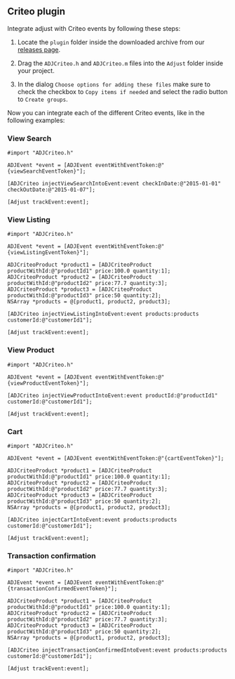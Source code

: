 ## Criteo plugin

Integrate adjust with Criteo events by following these steps:

1. Locate the `plugin` folder inside the downloaded archive from our [releases page](https://github.com/adjust/ios_sdk/releases).

2. Drag the `ADJCriteo.h` and `ADJCriteo.m` files into the `Adjust` folder inside your project.

3. In the dialog `Choose options for adding these files` make sure to check the checkbox
to `Copy items if needed` and select the radio button to `Create groups`.

Now you can integrate each of the different Criteo events, like in the following examples:

### View Search

```objc
#import "ADJCriteo.h"

ADJEvent *event = [ADJEvent eventWithEventToken:@"{viewSearchEventToken}"];

[ADJCriteo injectViewSearchIntoEvent:event checkInDate:@"2015-01-01" checkOutDate:@"2015-01-07"];

[Adjust trackEvent:event];
```

### View Listing

```objc
#import "ADJCriteo.h"

ADJEvent *event = [ADJEvent eventWithEventToken:@"{viewListingEventToken}"];

ADJCriteoProduct *product1 = [ADJCriteoProduct productWithId:@"productId1" price:100.0 quantity:1];
ADJCriteoProduct *product2 = [ADJCriteoProduct productWithId:@"productId2" price:77.7 quantity:3];
ADJCriteoProduct *product3 = [ADJCriteoProduct productWithId:@"productId3" price:50 quantity:2];
NSArray *products = @[product1, product2, product3];

[ADJCriteo injectViewListingIntoEvent:event products:products customerId:@"customerId1"];

[Adjust trackEvent:event];
```

### View Product

```objc
#import "ADJCriteo.h"

ADJEvent *event = [ADJEvent eventWithEventToken:@"{viewProductEventToken}"];

[ADJCriteo injectViewProductIntoEvent:event productId:@"productId1" customerId:@"customerId1"];

[Adjust trackEvent:event];
```

### Cart

```objc
#import "ADJCriteo.h"

ADJEvent *event = [ADJEvent eventWithEventToken:@"{cartEventToken}"];

ADJCriteoProduct *product1 = [ADJCriteoProduct productWithId:@"productId1" price:100.0 quantity:1];
ADJCriteoProduct *product2 = [ADJCriteoProduct productWithId:@"productId2" price:77.7 quantity:3];
ADJCriteoProduct *product3 = [ADJCriteoProduct productWithId:@"productId3" price:50 quantity:2];
NSArray *products = @[product1, product2, product3];

[ADJCriteo injectCartIntoEvent:event products:products customerId:@"customerId1"];

[Adjust trackEvent:event];
```

### Transaction confirmation

```objc
#import "ADJCriteo.h"

ADJEvent *event = [ADJEvent eventWithEventToken:@"{transactionConfirmedEventToken}"];

ADJCriteoProduct *product1 = [ADJCriteoProduct productWithId:@"productId1" price:100.0 quantity:1];
ADJCriteoProduct *product2 = [ADJCriteoProduct productWithId:@"productId2" price:77.7 quantity:3];
ADJCriteoProduct *product3 = [ADJCriteoProduct productWithId:@"productId3" price:50 quantity:2];
NSArray *products = @[product1, product2, product3];

[ADJCriteo injectTransactionConfirmedIntoEvent:event products:products customerId:@"customerId1"];

[Adjust trackEvent:event];
```
